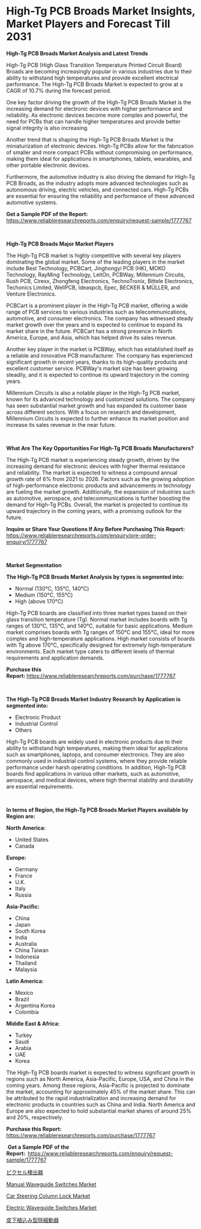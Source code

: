 <p><h1>High-Tg PCB Broads Market Insights, Market Players and Forecast Till 2031</h1></p><p><strong>High-Tg PCB Broads Market Analysis and Latest Trends</strong></p>
<p><p>High-Tg PCB (High Glass Transition Temperature Printed Circuit Board) Broads are becoming increasingly popular in various industries due to their ability to withstand high temperatures and provide excellent electrical performance. The High-Tg PCB Broads Market is expected to grow at a CAGR of 10.7% during the forecast period.</p><p>One key factor driving the growth of the High-Tg PCB Broads Market is the increasing demand for electronic devices with higher performance and reliability. As electronic devices become more complex and powerful, the need for PCBs that can handle higher temperatures and provide better signal integrity is also increasing.</p><p>Another trend that is shaping the High-Tg PCB Broads Market is the miniaturization of electronic devices. High-Tg PCBs allow for the fabrication of smaller and more compact PCBs without compromising on performance, making them ideal for applications in smartphones, tablets, wearables, and other portable electronic devices.</p><p>Furthermore, the automotive industry is also driving the demand for High-Tg PCB Broads, as the industry adopts more advanced technologies such as autonomous driving, electric vehicles, and connected cars. High-Tg PCBs are essential for ensuring the reliability and performance of these advanced automotive systems.</p></p>
<p><strong>Get a Sample PDF of the Report:&nbsp;</strong> <a href="https://www.reliableresearchreports.com/enquiry/request-sample/1777767">https://www.reliableresearchreports.com/enquiry/request-sample/1777767</a></p>
<p>&nbsp;</p>
<p><strong>High-Tg PCB Broads Major Market Players</strong></p>
<p><p>The High-Tg PCB market is highly competitive with several key players dominating the global market. Some of the leading players in the market include Best Technology, PCBCart, Jinghongyi PCB (HK), MOKO Technology, RауMing Tесhnоlоgу, LeitOn, PCBWay, Millennium Circuits, Rush PCB, Cirexx, Zhongfeng Electronics, TechnoTronix, Bittele Electronics, Techonics Limited, WellPCB, Ideaspcb, Epec, BECKER & MÜLLER, and Venture Electronics.</p><p>PCBCart is a prominent player in the High-Tg PCB market, offering a wide range of PCB services to various industries such as telecommunications, automotive, and consumer electronics. The company has witnessed steady market growth over the years and is expected to continue to expand its market share in the future. PCBCart has a strong presence in North America, Europe, and Asia, which has helped drive its sales revenue.</p><p>Another key player in the market is PCBWay, which has established itself as a reliable and innovative PCB manufacturer. The company has experienced significant growth in recent years, thanks to its high-quality products and excellent customer service. PCBWay's market size has been growing steadily, and it is expected to continue its upward trajectory in the coming years.</p><p>Millennium Circuits is also a notable player in the High-Tg PCB market, known for its advanced technology and customized solutions. The company has seen substantial market growth and has expanded its customer base across different sectors. With a focus on research and development, Millennium Circuits is expected to further enhance its market position and increase its sales revenue in the near future.</p></p>
<p>&nbsp;</p>
<p><strong>What Are The Key Opportunities For High-Tg PCB Broads Manufacturers?</strong></p>
<p><p>The High-Tg PCB market is experiencing steady growth, driven by the increasing demand for electronic devices with higher thermal resistance and reliability. The market is expected to witness a compound annual growth rate of 6% from 2021 to 2026. Factors such as the growing adoption of high-performance electronic products and advancements in technology are fueling the market growth. Additionally, the expansion of industries such as automotive, aerospace, and telecommunications is further boosting the demand for High-Tg PCBs. Overall, the market is projected to continue its upward trajectory in the coming years, with a promising outlook for the future.</p></p>
<p><strong>Inquire or Share Your Questions If Any Before Purchasing This Report:</strong> <a href="https://www.reliableresearchreports.com/enquiry/pre-order-enquiry/1777767">https://www.reliableresearchreports.com/enquiry/pre-order-enquiry/1777767</a></p>
<p>&nbsp;</p>
<p><strong>Market Segmentation</strong></p>
<p><strong>The High-Tg PCB Broads Market Analysis by types is segmented into:</strong></p>
<p><ul><li>Normal (130℃, 135℃, 140℃)</li><li>Medium (150℃, 155℃)</li><li>High (above 170℃)</li></ul></p>
<p><p>High-Tg PCB boards are classified into three market types based on their glass transition temperature (Tg). Normal market includes boards with Tg ranges of 130℃, 135℃, and 140℃, suitable for basic applications. Medium market comprises boards with Tg ranges of 150℃ and 155℃, ideal for more complex and high-temperature applications. High market consists of boards with Tg above 170℃, specifically designed for extremely high-temperature environments. Each market type caters to different levels of thermal requirements and application demands.</p></p>
<p><strong>Purchase this Report:&nbsp;</strong><a href="https://www.reliableresearchreports.com/purchase/1777767">https://www.reliableresearchreports.com/purchase/1777767</a></p>
<p>&nbsp;</p>
<p><strong>The High-Tg PCB Broads Market Industry Research by Application is segmented into:</strong></p>
<p><ul><li>Electronic Product</li><li>Industrial Control</li><li>Others</li></ul></p>
<p><p>High-Tg PCB boards are widely used in electronic products due to their ability to withstand high temperatures, making them ideal for applications such as smartphones, laptops, and consumer electronics. They are also commonly used in industrial control systems, where they provide reliable performance under harsh operating conditions. In addition, High-Tg PCB boards find applications in various other markets, such as automotive, aerospace, and medical devices, where high thermal stability and durability are essential requirements.</p></p>
<p>&nbsp;</p>
<p><strong>In terms of Region, the High-Tg PCB Broads Market Players available by Region are:</strong></p>
<p>
    <p> <strong> North America: </strong>
        <ul>
            <li>United States</li>
            <li>Canada</li>
        </ul>
        </p> 
    <p> <strong> Europe: </strong>
        <ul>
            <li>Germany</li>
            <li>France</li>
            <li>U.K.</li>
            <li>Italy</li>
            <li>Russia</li>
        </ul>
        </p> 
    <p> <strong> Asia-Pacific: </strong>
        <ul>
            <li>China</li>
            <li>Japan</li>
            <li>South Korea</li>
            <li>India</li>
            <li>Australia</li>
            <li>China Taiwan</li>
            <li>Indonesia</li>
            <li>Thailand</li>
            <li>Malaysia</li>
        </ul>
        </p> 
    <p> <strong> Latin America: </strong>
        <ul>
            <li>Mexico</li>
            <li>Brazil</li>
            <li>Argentina Korea</li>
            <li>Colombia</li>
        </ul>
        </p> 
    <p> <strong> Middle East & Africa: </strong>
        <ul>
            <li>Turkey</li>
            <li>Saudi</li>
            <li>Arabia</li>
            <li>UAE</li>
            <li>Korea</li>
        </ul>
    </p>
    </p>
<p><p>The High-Tg PCB boards market is expected to witness significant growth in regions such as North America, Asia-Pacific, Europe, USA, and China in the coming years. Among these regions, Asia-Pacific is projected to dominate the market, accounting for approximately 45% of the market share. This can be attributed to the rapid industrialization and increasing demand for electronic products in countries such as China and India. North America and Europe are also expected to hold substantial market shares of around 25% and 20%, respectively.</p></p>
<p><strong>Purchase this Report: </strong><a href="https://www.reliableresearchreports.com/purchase/1777767">https://www.reliableresearchreports.com/purchase/1777767</a></p>
<p>&nbsp;<strong>Get a Sample PDF of the Report:&nbsp;&nbsp;</strong><a href="https://www.reliableresearchreports.com/enquiry/request-sample/1777767">https://www.reliableresearchreports.com/enquiry/request-sample/1777767</a></p>
<p><strong></strong></p>
<p><p><a href="https://github.com/nemesis2824/Market-Research-Report-List-1/blob/main/481759913276.md">ピクセル検出器</a></p><p><a href="https://github.com/gamblestampleyjenny50m5sl6/Market-Research-Report-List-2/blob/main/manual-waveguide-switches-market.md">Manual Waveguide Switches Market</a></p><p><a href="https://issuu.com/reportprime-2/docs/car-steering-column-lock-market-size-2030.pptx">Car Steering Column Lock Market</a></p><p><a href="https://github.com/wwwkeltoum/Market-Research-Report-List-2/blob/main/electric-waveguide-switches-market.md">Electric Waveguide Switches Market</a></p><p><a href="https://medium.com/@matteills7854/%E7%9A%AE%E4%B8%8B%E5%9F%8B%E8%BE%BC%E5%8F%AF%E8%83%BD%E3%81%AA%E9%99%A4%E7%B4%B0%E5%8B%95%E9%99%A4%E7%B4%B0%E5%8B%95%E5%99%A8%E5%B8%82%E5%A0%B4-%E5%B8%82%E5%A0%B4%E3%82%B7%E3%82%A7%E3%82%A2-%E5%B8%82%E5%A0%B4%E5%8B%95%E5%90%91-%E3%81%8A%E3%82%88%E3%81%B3%E5%B0%86%E6%9D%A5%E3%81%AE%E6%88%90%E9%95%B7%E3%82%92%E6%8E%A2%E3%82%8B-1defc4f4ce13">皮下植込み型除細動器</a></p></p>